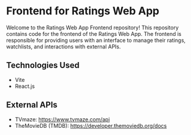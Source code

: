 # Frontend for Ratings Web App

Welcome to the Ratings Web App Frontend repository! This repository contains code for the frontend of the Ratings Web App. The frontend is responsible for providing users with an interface to manage their ratings, watchlists, and interactions with external APIs.

## Technologies Used

- Vite
- React.js

## External APIs

- TVmaze: https://www.tvmaze.com/api
- TheMovieDB (TMDB): https://developer.themoviedb.org/docs
